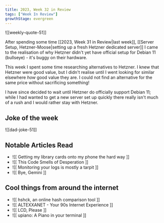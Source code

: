 ```yaml
---
title: 2023, Week 32 in Review
tags: ["Week In Review"]
growthStage: evergreen
---
```


![[weekly-quote-51]]

After spending some time [[2023, Week 31 in Review|last week]], [[Server Setup, Hetzner-Moose|setting up a fresh Hetzner dedicated server]] I came to the realisation of why Hetzner didn't yet have official setup for Debian 11 (bullseye) - it's buggy on their hardware.

This week I spent some time researching alternatives to Hetzner. I knew that Hetzner were good value, but I didn't realise until I went looking for similar elsewhere *how* good value they are. I could not find an alternative for the same price without sacrificing something!

I have since decided to wait until Hetzner do officially support Debian 11; while I had wanted to get a new server set up quickly there really isn't much of a rush and I would rather stay with Hetzner.

## Joke of the week

![[dad-joke-51]]

## Notable Articles Read
* ![[ Getting my library cards onto my phone the hard way ]]
* ![[ This Code Smells of Desperation ]]
* ![[ Monitoring your logs is mostly a tarpit ]]
* ![[ Bye, Gemini ]]

## Cool things from around the internet

* ![[ hshck, an online hash comparison tool ]]
* ![[ ALTEXXANET - Your 90s Internet Experience ]]
* ![[ LCD, Please ]]
* ![[ upiano: A Piano in your terminal ]]
